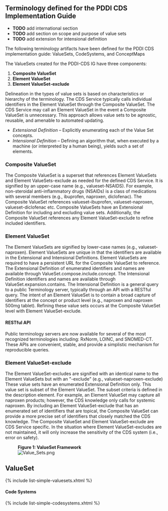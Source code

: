 
## Terminology defined for the PDDI CDS Implementation Guide

* **TODO** add international section
* **TODO** add section on scope and purpose of value sets
* **TODO** add extension for intensional definition 

The following terminology artifacts have been defined for the PDDI CDS implementation guide: ValueSets, CodeSystems, and ConceptMaps 

The ValueSets created for the PDDI-CDS IG have three components:  

1. **Composite ValueSet**
2. **Element ValueSet**
3. **Element ValueSet-exclude**
 
Delineation in the types of value sets is based on characteristics or hierarchy of the terminology. The CDS Service typically calls individual identifiers in the Element ValueSet through the Composite ValueSet. The CDS Service may call an Element ValueSet in the event a Composite ValueSet is unnecessary. This approach allows value sets to be agnostic, reusable, and amenable to automated updating.
 
* *Extensional Definition* – Explicitly enumerating each of the Value Set concepts.
* *Intensional Definition* – Defining an algorithm that, when executed by a machine (or interpreted by a human being), yields such a set of elements.
 
 
### Composite ValueSet
The Composite ValueSet is a superset that references Element ValueSets and Element ValueSets-exclude as needed for the defined CDS Service. It is signified by an upper-case name (e.g., valueset-NSAIDS). For example, non-steroidal anti-inflammatory drugs (NSAIDs) is a class of medications with several members (e.g., ibuprofen, naproxen, diclofenac). The Composite ValueSet references valueset-ibuprofen, valueset-naproxen, valueset-diclofenac etc. Composite ValueSets have an Extensional Definition for including and excluding value sets. Additionally, the Composite ValueSet references any Element ValueSet-exclude to refine included identifiers. 
### Element ValueSet
The Element ValueSets are signified by lower-case names (e.g., valueset-naproxen). Element ValueSets are unique in that the identifiers are available in the Extensional and Intensional Definitions. Element ValueSets are required to have a persistent URL for the Composite ValueSet to reference. The Extensional Definition of enumerated identifiers and names are available through ValueSet.compose.include.concept. The Intensional Definition identifiers and names are available through ValueSet.expansion.contains. The Intensional Definition is a general query to a public Terminology server, typically through an API with a RESTful query. The intent of an Element ValueSet is to contain a broad capture of identifiers at the concept or product level (e.g., naproxen and naproxen 500mg tablet). Refining these value sets occurs at the Composite ValueSet level with Element ValueSet-exclude.  
#### RESTful API
Public terminology servers are now available for several of the most recognized terminologies including: RxNorm, LOINC, and SNOMED-CT. These APIs are convenient, stable, and provide a simplistic mechanism for reproducible queries. 
### Element ValueSet-exclude
The Element ValueSet-excludes are signified with an identical name to the Element ValueSets but with an "-exclude" (e.g., valueset-naproxen-exclude) These value sets have an enumerated Extensional Definition only. This value set is subset of the Element ValueSet. The subset criteria is defined in the description element. For example, an Element ValueSet may capture all naproxen products; however, the CDS knowledge only calls for systemic naproxen. By including an Element ValueSet-exclude that has an enumerated set of identifiers that are topical, the Composite ValueSet can provide a more precise set of identifiers that closely matched the CDS knowledge. The Composite ValueSet and Element ValueSet-exclude are CDS Service specific. In the situation where Element ValueSet-excludes are not maintained, it will only increase the sensitivity of the CDS system (i.e., error on safety).




<figure class="figure">
<figcaption class="figure-caption"><strong>Figure 1: ValueSet Framework </strong></figcaption>
  <img src="assets/images/Value_Sets.png" class="figure-img img-responsive img-rounded center-block" alt="Value_Sets.png" />
</figure>

## ValueSet

{% include list-simple-valuesets.xhtml %} 

<p/><p/>


#### Code Systems



{% include list-simple-codesystems.xhtml %} 

<p/><p/>



